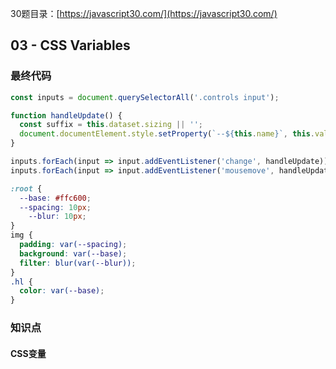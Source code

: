 30题目录：[https://javascript30.com/](https://javascript30.com/)

## 03 - CSS Variables

### 最终代码

```javascript
const inputs = document.querySelectorAll('.controls input');

function handleUpdate() {
  const suffix = this.dataset.sizing || '';
  document.documentElement.style.setProperty(`--${this.name}`, this.value + suffix);
}

inputs.forEach(input => input.addEventListener('change', handleUpdate));
inputs.forEach(input => input.addEventListener('mousemove', handleUpdate));
```

```css
:root {
  --base: #ffc600;
  --spacing: 10px;
    --blur: 10px;
}
img {
  padding: var(--spacing);
  background: var(--base);
  filter: blur(var(--blur));
}
.hl {
  color: var(--base);
}
```

### 知识点

#### CSS变量